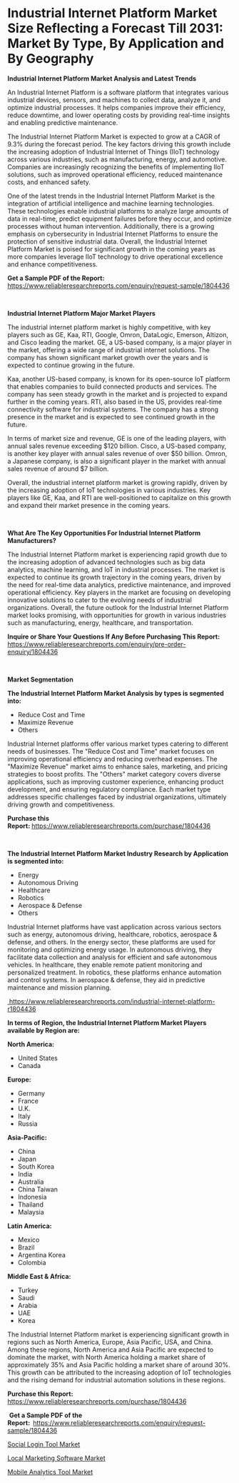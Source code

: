 <p><h1>Industrial Internet Platform Market Size Reflecting a Forecast Till 2031: Market By Type, By Application and By Geography</h1></p><p><strong>Industrial Internet Platform Market Analysis and Latest Trends</strong></p>
<p><p>An Industrial Internet Platform is a software platform that integrates various industrial devices, sensors, and machines to collect data, analyze it, and optimize industrial processes. It helps companies improve their efficiency, reduce downtime, and lower operating costs by providing real-time insights and enabling predictive maintenance.</p><p>The Industrial Internet Platform Market is expected to grow at a CAGR of 9.3% during the forecast period. The key factors driving this growth include the increasing adoption of Industrial Internet of Things (IIoT) technology across various industries, such as manufacturing, energy, and automotive. Companies are increasingly recognizing the benefits of implementing IIoT solutions, such as improved operational efficiency, reduced maintenance costs, and enhanced safety.</p><p>One of the latest trends in the Industrial Internet Platform Market is the integration of artificial intelligence and machine learning technologies. These technologies enable industrial platforms to analyze large amounts of data in real-time, predict equipment failures before they occur, and optimize processes without human intervention. Additionally, there is a growing emphasis on cybersecurity in Industrial Internet Platforms to ensure the protection of sensitive industrial data. Overall, the Industrial Internet Platform Market is poised for significant growth in the coming years as more companies leverage IIoT technology to drive operational excellence and enhance competitiveness.</p></p>
<p><strong>Get a Sample PDF of the Report:&nbsp;</strong> <a href="https://www.reliableresearchreports.com/enquiry/request-sample/1804436">https://www.reliableresearchreports.com/enquiry/request-sample/1804436</a></p>
<p>&nbsp;</p>
<p><strong>Industrial Internet Platform Major Market Players</strong></p>
<p><p>The industrial internet platform market is highly competitive, with key players such as GE, Kaa, RTI, Google, Omron, DataLogic, Emerson, Altizon, and Cisco leading the market. GE, a US-based company, is a major player in the market, offering a wide range of industrial internet solutions. The company has shown significant market growth over the years and is expected to continue growing in the future.</p><p>Kaa, another US-based company, is known for its open-source IoT platform that enables companies to build connected products and services. The company has seen steady growth in the market and is projected to expand further in the coming years. RTI, also based in the US, provides real-time connectivity software for industrial systems. The company has a strong presence in the market and is expected to see continued growth in the future.</p><p>In terms of market size and revenue, GE is one of the leading players, with annual sales revenue exceeding $120 billion. Cisco, a US-based company, is another key player with annual sales revenue of over $50 billion. Omron, a Japanese company, is also a significant player in the market with annual sales revenue of around $7 billion.</p><p>Overall, the industrial internet platform market is growing rapidly, driven by the increasing adoption of IoT technologies in various industries. Key players like GE, Kaa, and RTI are well-positioned to capitalize on this growth and expand their market presence in the coming years.</p></p>
<p>&nbsp;</p>
<p><strong>What Are The Key Opportunities For Industrial Internet Platform Manufacturers?</strong></p>
<p><p>The Industrial Internet Platform market is experiencing rapid growth due to the increasing adoption of advanced technologies such as big data analytics, machine learning, and IoT in industrial processes. The market is expected to continue its growth trajectory in the coming years, driven by the need for real-time data analytics, predictive maintenance, and improved operational efficiency. Key players in the market are focusing on developing innovative solutions to cater to the evolving needs of industrial organizations. Overall, the future outlook for the Industrial Internet Platform market looks promising, with opportunities for growth in various industries such as manufacturing, energy, healthcare, and transportation.</p></p>
<p><strong>Inquire or Share Your Questions If Any Before Purchasing This Report:</strong> <a href="https://www.reliableresearchreports.com/enquiry/pre-order-enquiry/1804436">https://www.reliableresearchreports.com/enquiry/pre-order-enquiry/1804436</a></p>
<p>&nbsp;</p>
<p><strong>Market Segmentation</strong></p>
<p><strong>The Industrial Internet Platform Market Analysis by types is segmented into:</strong></p>
<p><ul><li>Reduce Cost and Time</li><li>Maximize Revenue</li><li>Others</li></ul></p>
<p><p>Industrial Internet platforms offer various market types catering to different needs of businesses. The "Reduce Cost and Time" market focuses on improving operational efficiency and reducing overhead expenses. The "Maximize Revenue" market aims to enhance sales, marketing, and pricing strategies to boost profits. The "Others" market category covers diverse applications, such as improving customer experience, enhancing product development, and ensuring regulatory compliance. Each market type addresses specific challenges faced by industrial organizations, ultimately driving growth and competitiveness.</p></p>
<p><strong>Purchase this Report:&nbsp;</strong><a href="https://www.reliableresearchreports.com/purchase/1804436">https://www.reliableresearchreports.com/purchase/1804436</a></p>
<p>&nbsp;</p>
<p><strong>The Industrial Internet Platform Market Industry Research by Application is segmented into:</strong></p>
<p><ul><li>Energy</li><li>Autonomous Driving</li><li>Healthcare</li><li>Robotics</li><li>Aerospace & Defense</li><li>Others</li></ul></p>
<p><p>Industrial Internet platforms have vast application across various sectors such as energy, autonomous driving, healthcare, robotics, aerospace & defense, and others. In the energy sector, these platforms are used for monitoring and optimizing energy usage. In autonomous driving, they facilitate data collection and analysis for efficient and safe autonomous vehicles. In healthcare, they enable remote patient monitoring and personalized treatment. In robotics, these platforms enhance automation and control systems. In aerospace & defense, they aid in predictive maintenance and mission planning.</p></p>
<p><a href="https://www.reliableresearchreports.com/industrial-internet-platform-r1804436">&nbsp;https://www.reliableresearchreports.com/industrial-internet-platform-r1804436</a></p>
<p><strong>In terms of Region, the Industrial Internet Platform Market Players available by Region are:</strong></p>
<p>
    <p> <strong> North America: </strong>
        <ul>
            <li>United States</li>
            <li>Canada</li>
        </ul>
        </p> 
    <p> <strong> Europe: </strong>
        <ul>
            <li>Germany</li>
            <li>France</li>
            <li>U.K.</li>
            <li>Italy</li>
            <li>Russia</li>
        </ul>
        </p> 
    <p> <strong> Asia-Pacific: </strong>
        <ul>
            <li>China</li>
            <li>Japan</li>
            <li>South Korea</li>
            <li>India</li>
            <li>Australia</li>
            <li>China Taiwan</li>
            <li>Indonesia</li>
            <li>Thailand</li>
            <li>Malaysia</li>
        </ul>
        </p> 
    <p> <strong> Latin America: </strong>
        <ul>
            <li>Mexico</li>
            <li>Brazil</li>
            <li>Argentina Korea</li>
            <li>Colombia</li>
        </ul>
        </p> 
    <p> <strong> Middle East & Africa: </strong>
        <ul>
            <li>Turkey</li>
            <li>Saudi</li>
            <li>Arabia</li>
            <li>UAE</li>
            <li>Korea</li>
        </ul>
    </p>
    </p>
<p><p>The Industrial Internet Platform market is experiencing significant growth in regions such as North America, Europe, Asia Pacific, USA, and China. Among these regions, North America and Asia Pacific are expected to dominate the market, with North America holding a market share of approximately 35% and Asia Pacific holding a market share of around 30%. This growth can be attributed to the increasing adoption of IoT technologies and the rising demand for industrial automation solutions in these regions.</p></p>
<p><strong>Purchase this Report: </strong><a href="https://www.reliableresearchreports.com/purchase/1804436">https://www.reliableresearchreports.com/purchase/1804436</a></p>
<p>&nbsp;<strong>Get a Sample PDF of the Report:&nbsp;&nbsp;</strong><a href="https://www.reliableresearchreports.com/enquiry/request-sample/1804436">https://www.reliableresearchreports.com/enquiry/request-sample/1804436</a></p>
<p><strong></strong></p>
<p><p><a href="https://github.com/Angelnienowdseej3e45z3p8c/Market-Research-Report-List-3/blob/main/social-login-tool-market.md">Social Login Tool Market</a></p><p><a href="https://github.com/khayangel/Market-Research-Report-List-4/blob/main/local-marketing-software-market.md">Local Marketing Software Market</a></p><p><a href="https://github.com/brentleyjimmiealvaradoz4l1rea/Market-Research-Report-List-3/blob/main/mobile-analytics-tool-market.md">Mobile Analytics Tool Market</a></p></p>